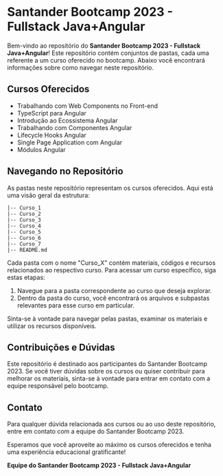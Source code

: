 # Santander Bootcamp 2023 - Fullstack Java+Angular

Bem-vindo ao repositório do **Santander Bootcamp 2023 - Fullstack Java+Angular**! Este repositório contém conjuntos de pastas, cada uma referente a um curso oferecido no bootcamp. Abaixo você encontrará informações sobre como navegar neste repositório.

## Cursos Oferecidos

- Trabalhando com Web Components no Front-end
- TypeScript para Angular
- Introdução ao Ecossistema Angular
- Trabalhando com Componentes Angular
- Lifecycle Hooks Angular
- Single Page Application com Angular
- Módulos Angular

## Navegando no Repositório

As pastas neste repositório representam os cursos oferecidos. Aqui está uma visão geral da estrutura:

```
|-- Curso_1
|-- Curso_2
|-- Curso_3
|-- Curso_4
|-- Curso_5
|-- Curso_6
|-- Curso_7
|-- README.md
```

Cada pasta com o nome "Curso_X" contém materiais, códigos e recursos relacionados ao respectivo curso. Para acessar um curso específico, siga estas etapas:

1. Navegue para a pasta correspondente ao curso que deseja explorar.
2. Dentro da pasta do curso, você encontrará os arquivos e subpastas relevantes para esse curso em particular.

Sinta-se à vontade para navegar pelas pastas, examinar os materiais e utilizar os recursos disponíveis.

## Contribuições e Dúvidas

Este repositório é destinado aos participantes do Santander Bootcamp 2023. Se você tiver dúvidas sobre os cursos ou quiser contribuir para melhorar os materiais, sinta-se à vontade para entrar em contato com a equipe responsável pelo bootcamp.

## Contato

Para qualquer dúvida relacionada aos cursos ou ao uso deste repositório, entre em contato com a equipe do Santander Bootcamp 2023.

Esperamos que você aproveite ao máximo os cursos oferecidos e tenha uma experiência educacional gratificante!

**Equipe do Santander Bootcamp 2023 - Fullstack Java+Angular**